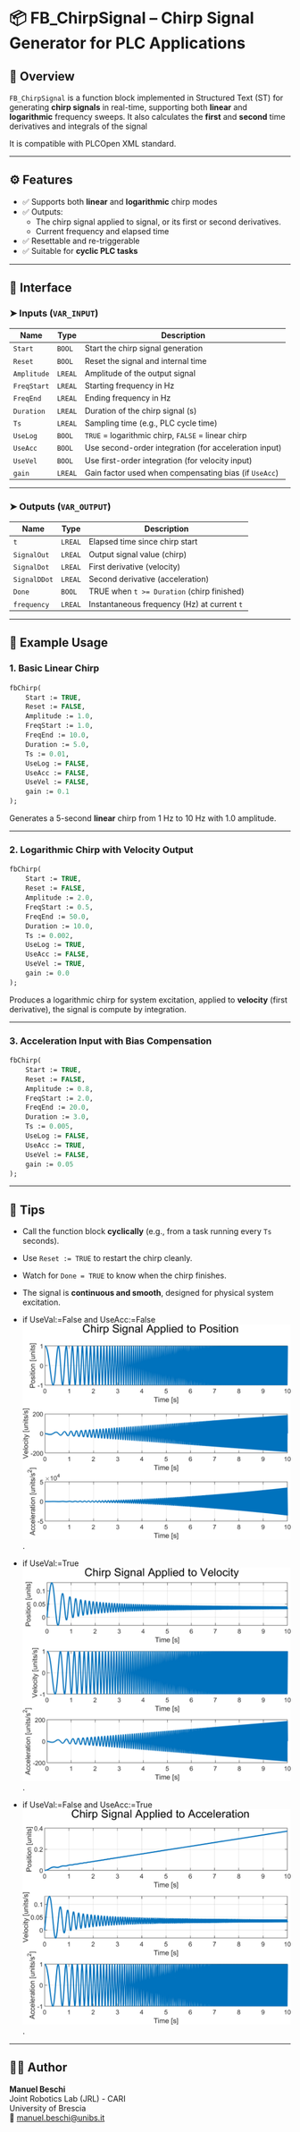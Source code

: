 
# 📦 FB_ChirpSignal – Chirp Signal Generator for PLC Applications

## 🧩 Overview

`FB_ChirpSignal` is a function block implemented in Structured Text (ST) for generating **chirp signals** in real-time, supporting both **linear** and **logarithmic** frequency sweeps. It also calculates the **first** and **second** time derivatives and integrals of the signal

It is compatible with PLCOpen XML standard.

---

## ⚙️ Features

- ✅ Supports both **linear** and **logarithmic** chirp modes
- ✅ Outputs:
  - The chirp signal applied to signal, or its first or second derivatives.
  - Current frequency and elapsed time
- ✅ Resettable and re-triggerable
- ✅ Suitable for **cyclic PLC tasks**

---

## 🧮 Interface

### ➤ Inputs (`VAR_INPUT`)

| Name        | Type    | Description                                                 |
|-------------|---------|-------------------------------------------------------------|
| `Start`     | `BOOL`  | Start the chirp signal generation                           |
| `Reset`     | `BOOL`  | Reset the signal and internal time                          |
| `Amplitude` | `LREAL` | Amplitude of the output signal                              |
| `FreqStart` | `LREAL` | Starting frequency in Hz                                    |
| `FreqEnd`   | `LREAL` | Ending frequency in Hz                                      |
| `Duration`  | `LREAL` | Duration of the chirp signal (s)                            |
| `Ts`        | `LREAL` | Sampling time (e.g., PLC cycle time)                        |
| `UseLog`    | `BOOL`  | `TRUE` = logarithmic chirp, `FALSE` = linear chirp          |
| `UseAcc`    | `BOOL`  | Use second-order integration (for acceleration input)       |
| `UseVel`    | `BOOL`  | Use first-order integration (for velocity input)            |
| `gain`      | `LREAL` | Gain factor used when compensating bias (if `UseAcc`)       |

---

### ➤ Outputs (`VAR_OUTPUT`)

| Name         | Type    | Description                                           |
|--------------|---------|-------------------------------------------------------|
| `t`          | `LREAL` | Elapsed time since chirp start                        |
| `SignalOut`  | `LREAL` | Output signal value (chirp)                           |
| `SignalDot`  | `LREAL` | First derivative (velocity)                           |
| `SignalDDot` | `LREAL` | Second derivative (acceleration)                      |
| `Done`       | `BOOL`  | TRUE when `t >= Duration` (chirp finished)            |
| `frequency`  | `LREAL` | Instantaneous frequency (Hz) at current `t`           |

---

## 🚀 Example Usage

### 1. **Basic Linear Chirp**

```pascal
fbChirp(
    Start := TRUE,
    Reset := FALSE,
    Amplitude := 1.0,
    FreqStart := 1.0,
    FreqEnd := 10.0,
    Duration := 5.0,
    Ts := 0.01,
    UseLog := FALSE,
    UseAcc := FALSE,
    UseVel := FALSE,
    gain := 0.1
);
```

Generates a 5-second **linear** chirp from 1 Hz to 10 Hz with 1.0 amplitude.

---

### 2. **Logarithmic Chirp with Velocity Output**

```pascal
fbChirp(
    Start := TRUE,
    Reset := FALSE,
    Amplitude := 2.0,
    FreqStart := 0.5,
    FreqEnd := 50.0,
    Duration := 10.0,
    Ts := 0.002,
    UseLog := TRUE,
    UseAcc := FALSE,
    UseVel := TRUE,
    gain := 0.0
);
```

Produces a logarithmic chirp for system excitation, applied to **velocity** (first derivative), the signal is compute by integration.

---

### 3. **Acceleration Input with Bias Compensation**

```pascal
fbChirp(
    Start := TRUE,
    Reset := FALSE,
    Amplitude := 0.8,
    FreqStart := 2.0,
    FreqEnd := 20.0,
    Duration := 3.0,
    Ts := 0.005,
    UseLog := FALSE,
    UseAcc := TRUE,
    UseVel := FALSE,
    gain := 0.05
);
```

---

## 🧠 Tips

- Call the function block **cyclically** (e.g., from a task running every `Ts` seconds).
- Use `Reset := TRUE` to restart the chirp cleanly.
- Watch for `Done = TRUE` to know when the chirp finishes.
- The signal is **continuous and smooth**, designed for physical system excitation.


- if UseVal:=False and UseAcc:=False
![Chirp applied to Position](docs/chirp_position.png "Chirp applied to Position").

- if UseVal:=True
![Chirp applied to Velocity](docs/chirp_velocity.png "Chirp applied to Velocity").

- if UseVal:=False and UseAcc:=True
![Chirp applied to Acceleration](docs/chirp_acceleration.png "Chirp applied to Acceleration").

---

## 🧑‍💻 Author

**Manuel Beschi**  
Joint Robotics Lab (JRL) - CARI  
University of Brescia  
📧 manuel.beschi@unibs.it
